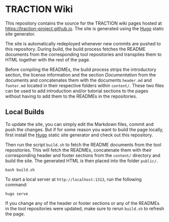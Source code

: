 # TRACTION Wiki

This repository contains the source for the TRACTION wiki pages hosted at
https://traction-project.github.io. The site is generated using the
[Hugo](https://gohugo.io) static site generator.

The site is automatically redeployed whenever new commits are pushed to this
repository. During build, the build process fetches the README documents from
the corresponding tool repositories and transpiles them to HTML together with
the rest of the page.

Before compiling the READMEs, the build process strips the introductory section,
the license information and the section *Documentation* from the documents and
concatenates them with the documents `header.md` and `footer.md` located in
their respective folders within `content/`. These two files can be used to add
introduction and/or tutorial sections to the pages without having to add them
to the READMEs in the repositories.

## Local Builds

To update the site, you can simply edit the Markdown files, commit and push the
changes. But if for some reason you want to build the page locally, first
install the [Hugo](https://gohugo.io) static site generator and check out this
repository.

Then run the script `build.sh` to fetch the README documents from the tool
repositories. This will fetch the READMEs, concatenate them with their
corresponding header and footer sections from the `content/` directory and
build the site. The generated HTML is then placed into the folder `public/`.

    bash build.sh

To start a local server at `http://localhost:1313`, run the following command:

    hugo serve

If you change any of the header or footer sections or any of the READMEs in the
tool repositories were updated, make sure to rerun `build.sh` to refresh the
page.
